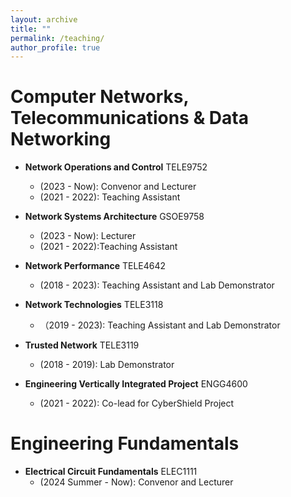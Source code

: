 ```yaml
---
layout: archive
title: ""
permalink: /teaching/
author_profile: true
---
```


<!-- {% include base_path %}

{% for post in site.teaching reversed %}
  {% include archive-single.html %}
{% endfor %} -->

Computer Networks, Telecommunications & Data Networking
======

* **Network Operations and Control** TELE9752
  * (2023 - Now): Convenor and Lecturer
  * (2021 - 2022): Teaching Assistant

* **Network Systems Architecture** GSOE9758
  * (2023 - Now): Lecturer
  * (2021 - 2022):Teaching Assistant

* **Network Performance** TELE4642
  * (2018 - 2023): Teaching Assistant and Lab Demonstrator

* **Network Technologies** TELE3118
  * （2019 - 2023): Teaching Assistant and Lab Demonstrator

* **Trusted Network** TELE3119
  * (2018 - 2019): Lab Demonstrator

* **Engineering Vertically Integrated Project** ENGG4600
  * (2021 - 2022): Co-lead for CyberShield Project


Engineering Fundamentals
======

* **Electrical Circuit Fundamentals** ELEC1111
  * (2024 Summer - Now): Convenor and Lecturer




